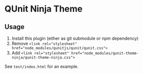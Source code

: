 # QUnit Ninja Theme

## Usage

1. Install this plugin (either as git submodule or npm dependency)
2. Remove `<link rel="stylesheet" href="node_modules/qunitjs/qunit/qunit.css">`
3. Add `<link rel="stylesheet" href="node_modules/qunit-theme-ninja/qunit-theme-ninja.css">`

See `test/index.html` for an example.

